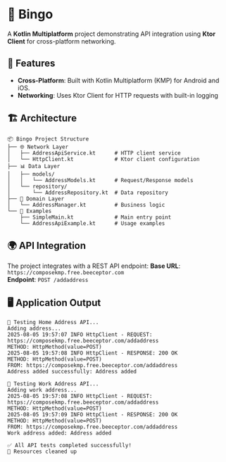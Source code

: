 # 🎯 Bingo

A **Kotlin Multiplatform** project demonstrating API integration using **Ktor Client** for cross-platform networking.

## 🚀 Features

- **Cross-Platform**: Built with Kotlin Multiplatform (KMP) for Android and iOS.
- **Networking**: Uses Ktor Client for HTTP requests with built-in logging

## 🏗️ Architecture

```
📦 Bingo Project Structure
├── 🌐 Network Layer
│   ├── AddressApiService.kt      # HTTP client service
│   └── HttpClient.kt             # Ktor client configuration
├── 📊 Data Layer
│   ├── models/
│   │   └── AddressModels.kt      # Request/Response models
│   └── repository/
│       └── AddressRepository.kt  # Data repository
├── 🎯 Domain Layer
│   └── AddressManager.kt         # Business logic
└── 📱 Examples
    ├── SimpleMain.kt             # Main entry point
    └── AddressApiExample.kt      # Usage examples
```

## 🌍 API Integration

The project integrates with a REST API endpoint:
**Base URL**: `https://composekmp.free.beeceptor.com`  
**Endpoint**: `POST /addaddress`

## 🖥️ Application Output

```
📍 Testing Home Address API...
Adding address...
2025-08-05 19:57:07 INFO HttpClient - REQUEST: https://composekmp.free.beeceptor.com/addaddress
METHOD: HttpMethod(value=POST)
2025-08-05 19:57:08 INFO HttpClient - RESPONSE: 200 OK
METHOD: HttpMethod(value=POST)
FROM: https://composekmp.free.beeceptor.com/addaddress
Address added successfully: Address added

🏢 Testing Work Address API...
Adding work address...
2025-08-05 19:57:08 INFO HttpClient - REQUEST: https://composekmp.free.beeceptor.com/addaddress
METHOD: HttpMethod(value=POST)
2025-08-05 19:57:09 INFO HttpClient - RESPONSE: 200 OK
METHOD: HttpMethod(value=POST)
FROM: https://composekmp.free.beeceptor.com/addaddress
Work address added: Address added

✅ All API tests completed successfully!
🧹 Resources cleaned up
```